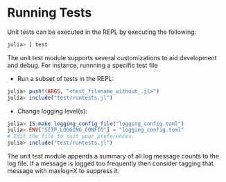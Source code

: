 # Running Tests

Unit tests can be executed in the REPL by executing the following:

```Julia
julia> ] test
```

The unit test module supports several customizations to aid development and
debug. For instance, runnning a specific test file

- Run a subset of tests in the REPL:

```Julia
julia> push!(ARGS, "<test_filename_without_.jl>")
julia> include("test/runtests.jl")
```

- Change logging level(s):

```Julia
julia> IS.make_logging_config_file("logging_config.toml")
julia> ENV["SIIP_LOGGING_CONFIG"] = "logging_config.toml"
# Edit the file to suit your preferences.
julia> include("test/runtests.jl")
```

The unit test module appends a summary of all log message counts to the log
file.  If a message is logged too frequently then consider tagging that message
with maxlog=X to suppress it.

